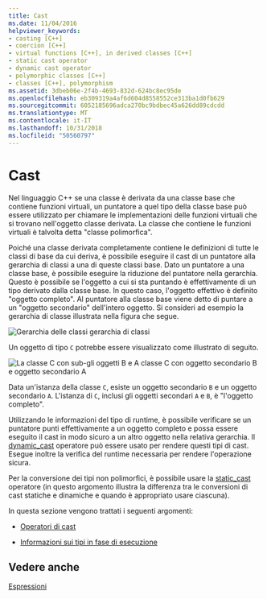 ```yaml
---
title: Cast
ms.date: 11/04/2016
helpviewer_keywords:
- casting [C++]
- coercion [C++]
- virtual functions [C++], in derived classes [C++]
- static cast operator
- dynamic cast operator
- polymorphic classes [C++]
- classes [C++], polymorphism
ms.assetid: 3dbeb06e-2f4b-4693-832d-624bc8ec95de
ms.openlocfilehash: eb309319a4af6d604d8558552ce313ba1d0fb629
ms.sourcegitcommit: 6052185696adca270bc9bdbec45a626dd89cdcdd
ms.translationtype: MT
ms.contentlocale: it-IT
ms.lasthandoff: 10/31/2018
ms.locfileid: "50560797"
---
```

# <a name="casting"></a>Cast

Nel linguaggio C++ se una classe è derivata da una classe base che contiene funzioni virtuali, un puntatore a quel tipo della classe base può essere utilizzato per chiamare le implementazioni delle funzioni virtuali che si trovano nell'oggetto classe derivata. La classe che contiene le funzioni virtuali è talvolta detta "classe polimorfica".

Poiché una classe derivata completamente contiene le definizioni di tutte le classi di base da cui deriva, è possibile eseguire il cast di un puntatore alla gerarchia di classi a una di queste classi base. Dato un puntatore a una classe base, è possibile eseguire la riduzione del puntatore nella gerarchia. Questo è possibile se l'oggetto a cui si sta puntando è effettivamente di un tipo derivato dalla classe base. In questo caso, l'oggetto effettivo è definito "oggetto completo". Al puntatore alla classe base viene detto di puntare a un "oggetto secondario" dell'intero oggetto. Si consideri ad esempio la gerarchia di classe illustrata nella figura che segue.

![Gerarchia delle classi](../cpp/media/vc38zz1.gif "vc38ZZ1") gerarchia di classi

Un oggetto di tipo `C` potrebbe essere visualizzato come illustrato di seguito.

![La classe C con sub&#45;gli oggetti B e A](../cpp/media/vc38zz2.gif "vc38ZZ2") classe C con oggetto secondario B e oggetto secondario A

Data un'istanza della classe `C`, esiste un oggetto secondario `B` e un oggetto secondario `A`. L'istanza di `C`, inclusi gli oggetti secondari `A` e `B`, è "l'oggetto completo".

Utilizzando le informazioni del tipo di runtime, è possibile verificare se un puntatore punti effettivamente a un oggetto completo e possa essere eseguito il cast in modo sicuro a un altro oggetto nella relativa gerarchia. Il [dynamic_cast](../cpp/dynamic-cast-operator.md) operatore può essere usato per rendere questi tipi di cast. Esegue inoltre la verifica del runtime necessaria per rendere l'operazione sicura.

Per la conversione dei tipi non polimorfici, è possibile usare la [static_cast](../cpp/static-cast-operator.md) operatore (in questo argomento illustra la differenza tra le conversioni di cast statiche e dinamiche e quando è appropriato usare ciascuna).

In questa sezione vengono trattati i seguenti argomenti:

- [Operatori di cast](../cpp/casting-operators.md)

- [Informazioni sui tipi in fase di esecuzione](../cpp/run-time-type-information.md)

## <a name="see-also"></a>Vedere anche

[Espressioni](../cpp/expressions-cpp.md)